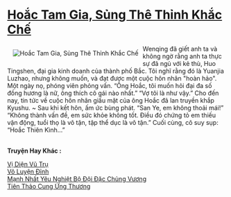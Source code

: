 <a href="https://truyenwiki.net/hoac-tam-gia-sung-the-thinh-khac-che.36228/" title="Hoắc Tam Gia, Sủng Thê Thỉnh Khắc Chế"><h1>Hoắc Tam Gia, Sủng Thê Thỉnh Khắc Chế</h1></a><div style="display:table"><img align="right" style="float: left; padding: 10px;" src="https://truyenwiki.net/a/img/str/src/36228.jpg" alt="Hoắc Tam Gia, Sủng Thê Thỉnh Khắc Chế">Wenqing đã giết anh ta và không ngờ rằng anh ta thực sự đã ngủ với kẻ thù, Huo Tingshen, đại gia kinh doanh của thành phố Bắc. Tôi nghĩ rằng đó là Yuanjia Luzhao, nhưng không muốn, và đạt được một cuộc hôn nhân "hoàn hảo". Một ngày nọ, phóng viên phỏng vấn. “Ông Hoắc, tôi muốn hỏi đại đa số đồng hương là nữ, ông thích cô gái nào nhất.” “Vợ tôi là như vậy.” Cho đến nay, tin tức về cuộc hôn nhân giấu mặt của ông Hoắc đã lan truyền khắp Kyushu. ~ Sau khi kết hôn, ấm ức bùng phát. “San Ye, em không thoải mái!” “Không thành vấn đề, em sức khỏe không tốt. Điều đó chứng tỏ em thiếu vận động, tuổi thọ là vô tận, tập thể dục là vô tận.” Cuối cùng, cô suy sụp: “Hoắc Thiên Kình...”</div><p><br><b>Truyện Hay Khác :</b></p><a href="https://truyenwiki.net/vi-dien-vu-tru.36945/" alt="Vị Diện Vũ Trụ">Vị Diện Vũ Trụ</a><br/><a href="https://github.com/nownovels/wikidich/tree/master/truyenhay/35192" alt="Võ Luyện Đỉnh">Võ Luyện Đỉnh</a><br/><a href="https://github.com/nownovels/wikidich/tree/master/truyenhay/36068" alt="Mạnh Nhất Yêu Nghiệt Bộ Đội Đặc Chủng Vương">Mạnh Nhất Yêu Nghiệt Bộ Đội Đặc Chủng Vương</a><br/><a href="https://github.com/nownovels/wikidich/tree/master/truyenhay/36447" alt="Tiên Thảo Cung Ứng Thương">Tiên Thảo Cung Ứng Thương</a><br/>